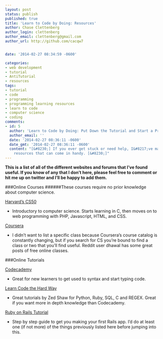 ```yaml
---
layout: post
status: publish
published: true
title: 'Learn to Code by Doing: Resources'
author: Chase Clettenberg
author_login: clettenberg
author_email: clettenberg@gmail.com
author_url: http://github.com/cacqw7


date: '2014-02-27 08:34:59 -0600'

categories:
- web development
- tutorial
- AntiTutorial
- resources
tags:
- tutorial
- code
- programming
- programming learning resources
- learn to code
- computer science
- coding
comments:
- id: 5
  author: 'Learn to Code by Doing: Put Down the Tutorial and Start a Project | Clettenberg'
  author_email: ''
  date: '2014-02-27 08:36:11 -0600'
  date_gmt: '2014-02-27 08:36:11 -0600'
  content: "[&#8230;] If you ever get stuck or need help, I&#8217;ve made a list of
    resources that can come in handy. [&#8230;]"
---
```

**This is a list of all of the different websites and forums that I’ve found useful. If you know of any that I don’t here, please feel free to comment or hit me up on twitter and I’ll be happy to add them.**

###Online Courses
######These courses require no prior knowledge about computer science.

[Harvard’s CS50 ](https://www.edx.org/course/introduction-computer-science-harvardx-cs50x)

* Introductory to computer science. Starts learning in C, then moves on to web programming with PHP, Javascript, HTML, and CSS.

[Coursera](http://coursera.org)

* I didn’t want to list a specific class because Coursera’s course catalog is constantly changing, but if you search for CS you’re bound to find a class or two that you’ll find useful. Reddit user dhawal has some great posts of free online classes.

###Online Tutorials

[Codecademy](http://www.codecademy.com/)

* Great for new learners to get used to syntax and start typing code.

[Learn Code the Hard Way](http://learncodethehardway.org/)

* Great tutorials by Zed Shaw for Python, Ruby, SQL, C and REGEX. Great if you want more in depth knowledge than Codecademy.

[Ruby on Rails Tutorial](https://www.railstutorial.org/)

* Step by step guide to get you making your first Rails app. I’d do at least one (if not more) of the things previously listed here before jumping into this.
